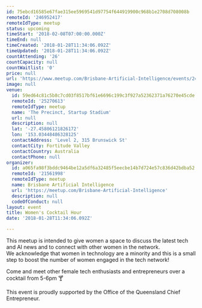 ```yaml
---
id: 75ebcd16585e67fae315ee5969541d97754f644919900c968b1e2708d708008b
remoteId: '246952417'
remoteIdType: meetup
status: upcoming
timeStart: '2018-02-08T07:00:00.000Z'
timeEnd: null
timeCreated: '2018-01-28T11:34:06.092Z'
timeUpdated: '2018-01-28T11:34:06.092Z'
countAttending: '26'
countCapacity: null
countWaitlist: '0'
price: null
url: 'https://www.meetup.com/Brisbane-Artificial-Intelligence/events/246952417/'
image: null
venue:
  id: 59ed64c81c5b8c7cd03f8517bf61e6696c199c3f927a52362371a76270e45cde
  remoteId: '25270613'
  remoteIdType: meetup
  name: 'The Precinct, Startup Stadium'
  url: null
  description: null
  lat: '-27.45806121826172'
  lon: '153.03448486328125'
  contactAddress: 'Level 2, 315 Brunswick St'
  contactCity: Fortitude Valley
  contactCountry: Australia
  contactPhone: null
organizer:
  id: a065fa98f3bddc9464be12a5df6a32485f5eecbe14b7d724e57c836d42bdba52
  remoteId: '21561998'
  remoteIdType: meetup
  name: Brisbane Artificial Intelligence
  url: 'https://meetup.com/Brisbane-Artificial-Intelligence'
  description: null
  codeOfConduct: null
layout: event
title: Women's Cocktail Hour
date: '2018-01-28T11:34:06.092Z'

---
```

<p>This meetup is intended to give women a space to discuss the latest tech and AI news and to connect with other women in the network.<br/>We acknowledge that women in technology are a minority and this is a small step to boost the number of women engaged in the tech network!</p> <p>Come and meet other female tech enthusiasts and entrepreneurs over a cocktail from 5-6pm 🍸</p> <p>This event is proudly supported by the Office of the Queensland Chief Entrepreneur.</p>
